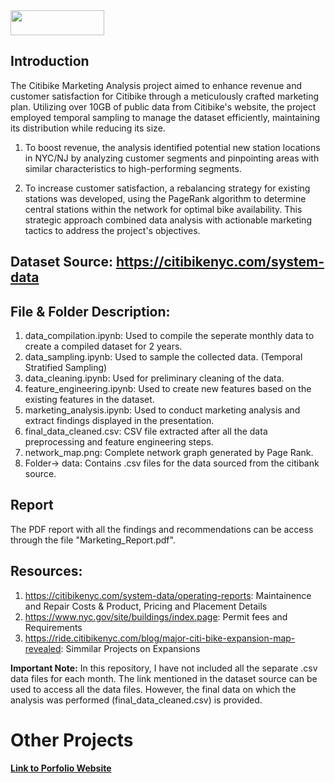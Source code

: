 <img src = "https://github.com/karankhanna1724/citibike/assets/168464513/9f82dba6-3066-448e-933f-b1cfa6413b8f" height = "40" width = "150">

## Introduction

The Citibike Marketing Analysis project aimed to enhance revenue and customer satisfaction for Citibike through a meticulously crafted marketing plan. Utilizing over 10GB of public data from Citibike's website, the project employed temporal sampling to manage the dataset efficiently, maintaining its distribution while reducing its size. 

1. To boost revenue, the analysis identified potential new station locations in NYC/NJ by analyzing customer segments and pinpointing areas with similar characteristics to high-performing segments. 

2. To increase customer satisfaction, a rebalancing strategy for existing stations was developed, using the PageRank algorithm to determine central stations within the network for optimal bike availability. This strategic approach combined data analysis with actionable marketing tactics to address the project's objectives.

## Dataset Source: https://citibikenyc.com/system-data
## File & Folder Description:
1. data_compilation.ipynb: Used to compile the seperate monthly data to create a compiled dataset for 2 years.
2. data_sampling.ipynb: Used to sample the collected data. (Temporal Stratified Sampling)
3. data_cleaning.ipynb: Used for preliminary cleaning of the data.
4. feature_engineering.ipynb: Used to create new features based on the existing features in the dataset.
5. marketing_analysis.ipynb: Used to conduct marketing analysis and extract findings displayed in the presentation.
6. final_data_cleaned.csv: CSV file extracted after all the data preprocessing and feature engineering steps.
7. network_map.png: Complete network graph generated by Page Rank.
8. Folder-> data: Contains .csv files for the data sourced from the citibank source.

## Report
The PDF report with all the findings and recommendations can be access through the file "Marketing_Report.pdf".

## Resources:
1. https://citibikenyc.com/system-data/operating-reports: Maintainence and Repair Costs & Product, Pricing and Placement Details
2. https://www.nyc.gov/site/buildings/index.page: Permit fees and Requirements
3. https://ride.citibikenyc.com/blog/major-citi-bike-expansion-map-revealed: Simmilar Projects on Expansions

**Important Note:** In this repository, I have not included all the separate .csv data files for each month. The link mentioned in the dataset source can be used to access all the data files. However, the final data on which the analysis was performed (final_data_cleaned.csv) is provided.

# Other Projects
**[Link to Porfolio Website](https://karankhanna.my.canva.site/projects "My Portfolio Website")**
